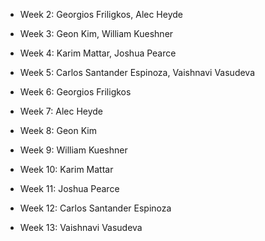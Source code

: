 - Week 2: Georgios Friligkos, Alec Heyde

- Week 3: Geon Kim, William Kueshner

- Week 4: Karim Mattar, Joshua Pearce

- Week 5: Carlos Santander Espinoza, Vaishnavi Vasudeva

- Week 6: Georgios Friligkos

- Week 7: Alec Heyde

- Week 8: Geon Kim

- Week 9: William Kueshner

- Week 10: Karim Mattar

- Week 11: Joshua Pearce

- Week 12: Carlos Santander Espinoza

- Week 13: Vaishnavi Vasudeva
